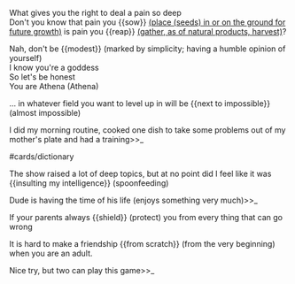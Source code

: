 

What gives you the right to deal a pain so deep  
Don't you know that pain you {{sow}} <u>(place (seeds) in or on the ground for future growth)</u> is pain you {{rеap}} <u>(gather, as of natural products, harvest)</u>?

Nah, don't be {{modest}} (marked by simplicity; having a humble opinion of yourself)  
I know you're a goddess  
So let's be honest  
You are Athena (Athena)

... in whatever field you want to level up in will be {{next to impossible}} (almost impossible)

I did my morning routine, cooked one dish to take some problems out of my mother's plate and had a training>>_

#cards/dictionary 

The show raised a lot of deep topics, but at no point did I feel like it was {{insulting my intelligence}} (spoonfeeding) <!--SR:!2024-03-09,26,274--> 

Dude is having the time of his life (enjoys something very much)>>_ <!--SR:!2024-03-27,40,290-->

If your parents always {{shield}} (protect) you from every thing that can go wrong <!--SR:!2024-03-06,12,275-->

It is hard to make a friendship {{from scratch}} (from the very beginning) when you are an adult. 

Nice try, but two can play this game>>_